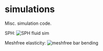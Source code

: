 # simulations
Misc. simulation code.

SPH:
![SPH fluid sim](https://github.com/darren-moore/simulations/matlab/SPH/sphDemo.gif)

Meshfree elasticity:
![meshfree bar bending](https://github.com/darren-moore/simulations/matlab/meshfreeElasticity/barBend.gif)
